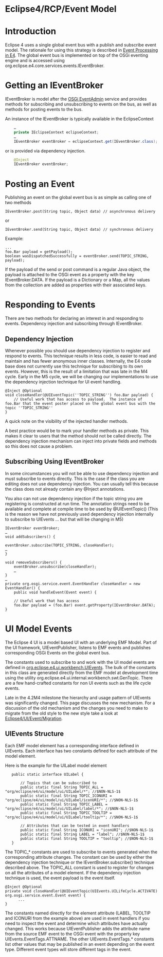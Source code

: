 
Eclipse4/RCP/Event Model
========================


Introduction
============

Eclipse 4 uses a single global event bus with a publish and subscribe event model.
The rationale for using this strategy is described in [Event Processing in E4](/E4/Event_Processing "E4/Event Processing").
The global event bus is implemented on top of the OSGi eventing engine and is accessed using org.eclipse.e4.core.services.events.IEventBroker.

Getting an IEventBroker
=======================

IEventBroker is model after the [OSGi EventAdmin](http://www.osgi.org/javadoc/r4v41/org/osgi/service/event/EventAdmin.html) service and provides methods for subscribing and unsubscribing to events on the bus, as well as methods for posting events to the bus.

An instance of the IEventBroker is typically available in the EclipseContext
```java
    …
    private IEclipseContext eclipseContext;
    …
    IEventBroker eventBroker = eclipseContext.get(IEventBroker.class);
```

or is provided via dependency injection.
```java
    @Inject
    IEventBroker eventBroker;
```

Posting an Event
================

Publishing an event on the global event bus is as simple as calling one of two methods

    IEventBroker.post(String topic, Object data) // asynchronous delivery

or

    IEventBroker.send(String topic, Object data) // synchronous delivery

Example:

    ...
    foo.Bar payload = getPayload();
    boolean wasDispatchedSuccessfully = eventBroker.send(TOPIC_STRING, payload);

If the payload of the send or post command is a regular Java object, the payload is attached to the OSGi event as a property with the key IEventBroker.DATA. If the payload is a Dictionary or a Map, all the values from the collection are added as properties with their associated keys.

Responding to Events
====================

There are two methods for declaring an interest in and responding to events. Dependency injection and subscribing through IEventBroker.

Dependency Injection
--------------------

Whenever possible you should use dependency injection to register and respond to events. This technique results in less code, is easier to read and maintain and has fewer anonymous inner classes. Internally, the E4 code base does not currently use this technique for subscribing to its own events. However, this is the result of a limitation that was late in the M4 cycle. Early in the M5 cycle, we will be changing our implementations to use the dependency injection technique for UI event handling.

    @Inject @Optional
    void closeHandler(@UIEventTopic(''TOPIC_STRING'') foo.Bar payload) {
        // Useful work that has access to payload.  The instance of foo.Bar that the event poster placed on the global event bus with the topic ''TOPIC_STRING''
    }

A quick note on the visibility of the injected handler methods.

A best practice would be to mark your handler methods as private.
This makes it clear to users that the method should not be called directly.
The dependency injection mechanism can inject into private fields and methods so this does not cause a problem.

Subscribing Using IEventBroker
------------------------------

In some circumstances you will not be able to use dependency injection and must subscribe to events directly. This is the case if the class you are editing does not use dependency injection. You can usually tell this because the class does not already contain any @Inject annotations.

You also can not use dependency injection if the topic string you are registering is constructed at run time. The annotation strings need to be available and complete at compile time to be used by @UIEventTopic() (This is the reason we have not previously used dependency injection internally to subscribe to UIEvents ... but that will be changing in M5)



    IEventBroker eventBroker;
    …
    void addSubscribers() {
     
    eventBroker.subscribe(TOPIC_STRING, closeHandler);
    …
    }
     
    void removeSubscribers() {
        eventBroker.unsubscribe(closeHandler);
        …
    }
    …
    private org.osgi.service.event.EventHandler closeHandler = new EventHandler() {
        public void handleEvent(Event event) {
     
        // Useful work that has access
        foo.Bar payload = (foo.Bar) event.getProperty(IEventBroker.DATA);
    }

UI Model Events
===============

The Eclipse 4 UI is a model based UI with an underlying EMF Model. Part of the UI framework, UIEventPublisher, listens to EMF events and publishes corresponding OSGi Events on the global event bus.

The constants used to subscribe to and work with the UI model events are defined in [org.eclipse.e4.ui.workbench.UIEvents](http://git.eclipse.org/c/platform/eclipse.platform.ui.git/tree/bundles/org.eclipse.e4.ui.workbench/src/org/eclipse/e4/ui/workbench/UIEvents.java). The bulk of the constants in this class are generated directly from the EMF model at development time using the utility org.eclipse.e4.ui.internal.workbench.swt.GenTopic. There are a few hand-crafted constants for non UI events such as the life cycle events.

Late in the 4.2M4 milestone the hierarchy and usage pattern of UIEvents was significantly changed. This page discusses the new mechanism. For a discussion of the old mechanism and the changes you need to make to migrate from the old style to the new style take a look at [Eclipse4/UI/Event/Migration](/Eclipse4/UI/Event/Migration "Eclipse4/UI/Event/Migration").

UIEvents Structure
------------------

Each EMF model element has a corresponding interface defined in UIEvents. Each interface has two constants defined for each attribute of the model element.

Here is the example for the UILabel model element

       public static interface UILabel {
     
           // Topics that can be subscribed to
           public static final String TOPIC_ALL = "org/eclipse/e4/ui/model/ui/UILabel/*"; //$NON-NLS-1$
           public static final String TOPIC_ICONURI = "org/eclipse/e4/ui/model/ui/UILabel/iconURI/*"; //$NON-NLS-1$
           public static final String TOPIC_LABEL = "org/eclipse/e4/ui/model/ui/UILabel/label/*"; //$NON-NLS-1$
           public static final String TOPIC_TOOLTIP = "org/eclipse/e4/ui/model/ui/UILabel/tooltip/*"; //$NON-NLS-1$
     
           // Attributes that can be tested in event handlers
           public static final String ICONURI = "iconURI"; //$NON-NLS-1$
           public static final String LABEL = "label"; //$NON-NLS-1$
           public static final String TOOLTIP = "tooltip"; //$NON-NLS-1$
       }

The TOPIC_* constants are used to subscribe to events generated when the corresponding attribute changes. The constant can be used by either the dependency injection technique or the IEventBroker.subscribe() technique described above. The TOPIC_ALL constant is used to register for changes on all the attributes of a model element. If the dependency injection technique is used, the event payload is the event itself.

    @Inject @Optional
    private void closeHandler(@UIEventTopic(UIEvents.UILifeCycle.ACTIVATE) org.osgi.service.event.Event event) {
          ...
    }

The constants named directly for the element attribute (LABEL, TOOLTIP and ICONURI from the example above) are used in event handlers if you need to inspect the event and determine which attributes have actually changed. This works because UIEventPublisher adds the attribute name from the source EMF event to the OSGi event with the property key UIEvents.EventTags.ATTNAME. The other UIEvents.EventTags.* constants list other values that may be published in an event depending on the event type. Different event types will store different tags in the event.

